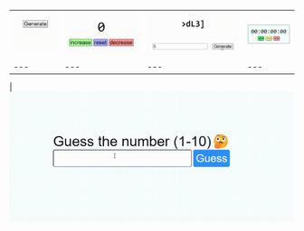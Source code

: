 |  |  |  |  |
| --- | --- | --- | --- |
| ![Random Number Generator Demo](1_random_number_generator/random_number_generator_DEMO.gif) | ![Counter Demo](2_counter/counter_DEMO.gif) |  ![Password Generator Demo](4_password_generator/password_generator_DEMO.gif) |  ![stopwatch](5_stopwatch/stopwatch_DEMO.gif) 
| --- | --- | --- | --- |

|  ![gh](3_number_guesser/number_guesser_DEMO.gif) 
